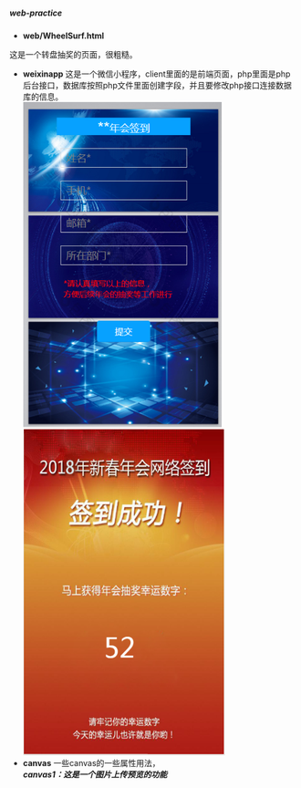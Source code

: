 ##### web-practice

- **web/WheelSurf.html**

这是一个转盘抽奖的页面，很粗糙。
- **weixinapp**
这是一个微信小程序，client里面的是前端页面，php里面是php后台接口，数据库按照php文件里面创建字段，并且要修改php接口连接数据库的信息。<br>
![image](https://github.com/Mafia001/web-practice/blob/master/weixinapp/img/%E7%AD%BE%E5%88%B0.png)
![image](https://github.com/Mafia001/web-practice/blob/master/weixinapp/img/%E7%AD%BE%E5%88%B0%E5%90%8E.png)
- **canvas**
一些canvas的一些属性用法，<br>
***canvas1：这是一个图片上传预览的功能***
